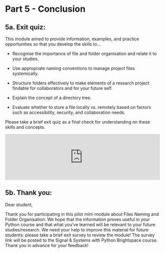 # Part 5 - Conclusion

## 5a. Exit quiz:

This module aimed to provide information, examples, and practice opportunities so that you develop the skills to...

- Recognise the importance of file and folder organisation and relate it to your studies.

- Use appropriate naming conventions to manage project files systemically.

- Structure folders effectively to make elements of a research project findable for collaborators and for your future self.

- Explain the concept of a directory tree.

- Evaluate whether to store a file locally vs. remotely based on factors such as accessibility, security, and collaboration needs.

Please take a brief exit quiz as a final check for understanding on these skills and concepts.

<style>
.responsive-iframe {
    position: relative;
    width: 100%;
    overflow: hidden;
    /* padding-top: 58.5%;  */
}
.responsive-iframe iframe {
    /* position: absolute;
    top: 0;
    left: 0;
    width: 100%;
    height: 100%; */
    position: relative;
    width: 100%;
    height: auto;
    border: 0;
}
.caption {
    text-align: center; /* Center the caption text */
    font-size: 14px; /* Adjust font size as needed */
    margin-top: 8px; /* Space above the caption */
    color: #555; /* Optional: adjust caption color */
}
</style>

<div class="responsive-iframe">
  <iframe src="https://tudelft.h5p.com/content/1292375888974755657/embed" aria-label="ExitQuiz"  allowfullscreen="allowfullscreen" allow="autoplay *; geolocation *; microphone *; camera *; midi *; encrypted-media *"></iframe>
</div>
<script src="https://tudelft.h5p.com/js/h5p-resizer.js" charset="UTF-8"></script>

## 5b. Thank you:

Dear student,

Thank you for participating in this pilot mini-module about Files Naming and Folder Organisation. We hope that the information proves useful in your Python course and that what you’ve learned will be relevant to your future studies/research. We need your help to improve this material for future students: please take a brief exit survey to review the module! The survey link will be posted to the Signal & Systems with Python Brightspace course. Thank you in advance for your feedback!